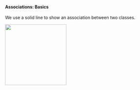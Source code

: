 <link rel="stylesheet" href="{{baseUrl}}/css/textbook.css">

<div class="website-content">

#### Associations: Basics

<div id="main">

We use a solid line to show an association between two classes.

<img src="{{baseUrl}}/uml/associations/basics/images/Basic.png" height="200" />
<p/>

<!-- extras ------------------------------------------------------------------------------------ -->

<panel header=":paperclip: Extras" expandable type="seamless" expanded>

  <panel header=":mortar_board: Learning Outcomes" expandable type="seamless">
    <include src="exercises.md" />
  </panel>

  <panel header=":package: Resources" expandable type="seamless">
    <include src="resources.md" />
  </panel>

  <panel header=":laughing: Humor" expandable type="seamless">
    <include src="humor.md" />
  </panel>

</panel>

</div>
</div>

